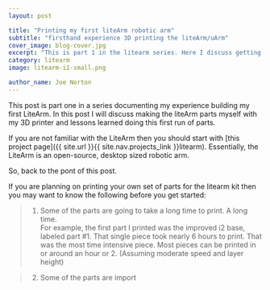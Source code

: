 ```yaml
---
layout: post

title: "Printing my first liteArm robotic arm"
subtitle: "firsthand experience 3D printing the liteArm/uArm"
cover_image: blog-cover.jpg
excerpt: "This is part 1 in the litearm series. Here I discuss getting the printed the parts"
category: litearm
image: litearm-i1-small.png

author_name: Joe Norton
---  
```

This post is part one in a series documenting my experience building my first LiteArm. In this post I will discuss making the liteArm parts myself with my 3D printer and lessons learned doing this first run of parts.

If you are not familiar with the LiteArm then you should start with [this project page]({{ site.url }}{{ site.nav.projects_link }}litearm). Essentially, the LiteArm is an open-source, desktop sized robotic arm.

So, back to the pont of this post.

If you are planning on printing your own set of parts for the litearm kit then you may want to know the following before you get started:
> 1. Some of the parts are going to take a long time to print. A long time.  
For example, the first part I printed was the improved i2 base, labeled part #1. That single piece took nearly 6 hours to print. That was the most time intensive piece. Most pieces can be printed in or around an hour or 2. (Assuming moderate speed and layer height)

>2. Some of the parts are import
